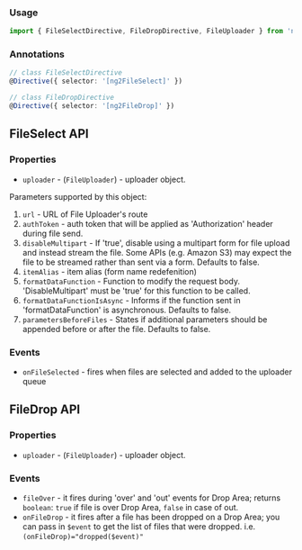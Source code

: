 ### Usage
```typescript
import { FileSelectDirective, FileDropDirective, FileUploader } from 'ng2-namespaced-file-upload/ng2-namespaced-file-upload';
```

### Annotations
```typescript
// class FileSelectDirective
@Directive({ selector: '[ng2FileSelect]' })
```

```typescript
// class FileDropDirective
@Directive({ selector: '[ng2FileDrop]' })
```

## FileSelect API

### Properties

  - `uploader` - (`FileUploader`) - uploader object. 

  Parameters supported by this object:

  1. `url` - URL of File Uploader's route
  2. `authToken` - auth token that will be applied as 'Authorization' header during file send.
  3. `disableMultipart` - If 'true', disable using a multipart form for file upload and instead stream the file. Some APIs (e.g. Amazon S3) may expect the file to be streamed rather than sent via a form. Defaults to false.
  4. `itemAlias` - item alias (form name redefenition)
  5. `formatDataFunction` - Function to modify the request body. 'DisableMultipart' must be 'true' for this function to be called.
  6. `formatDataFunctionIsAsync` - Informs if the function sent in 'formatDataFunction' is asynchronous. Defaults to false.
  7. `parametersBeforeFiles` - States if additional parameters should be appended before or after the file. Defaults to false.

### Events
 - `onFileSelected` - fires when files are selected and added to the uploader queue

## FileDrop API

### Properties

  - `uploader` - (`FileUploader`) - uploader object. 

### Events

  - `fileOver` - it fires during 'over' and 'out' events for Drop Area; returns `boolean`: `true` if file is over Drop Area, `false` in case of out.
   - `onFileDrop` - it fires after a file has been dropped on a Drop Area; you can pass in `$event` to get the list of files that were dropped. i.e. `(onFileDrop)="dropped($event)"`

